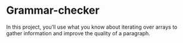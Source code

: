 # Grammar-checker

In this project, you’ll use what you know about iterating over arrays to gather information and improve the quality of a paragraph.